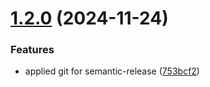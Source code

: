# [1.2.0](https://github.com/adonisv79/github-workflows/compare/v1.1.2...v1.2.0) (2024-11-24)


### Features

* applied git for semantic-release ([753bcf2](https://github.com/adonisv79/github-workflows/commit/753bcf26b02b0b56753102aec4c981dfcfbeafe6))
